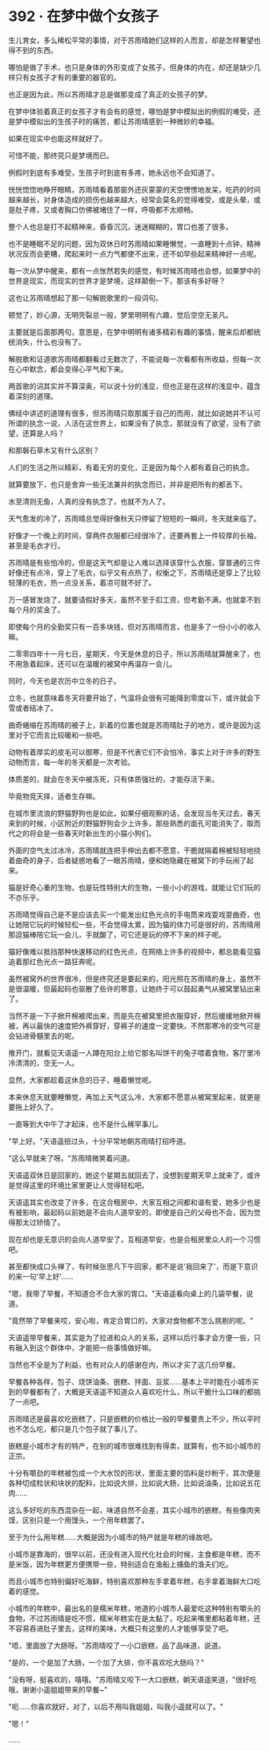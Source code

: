 <link rel="stylesheet" href="../styles/text.css" />
<h1>392 · 在梦中做个女孩子</h1>

生儿育女，多么稀松平常的事情，对于苏雨晴她们这样的人而言，却是怎样奢望也得不到的东西。

哪怕是做了手术，也只是身体的外形变成了女孩子，但身体的内在，却还是缺少几样只有女孩子才有的重要的器官的。

也正是因为此，所以苏雨晴才总是做那变成了真正的女孩子的梦。

在梦中体验着真正的女孩子才有会有的感觉，哪怕是梦中模拟出的例假的难受，还是梦中模拟出的生孩子时的痛苦，都让苏雨晴感到一种微妙的幸福。

如果在现实中也能这样就好了。

可惜不能，那终究只是梦境而已。

例假时到底有多难受，生孩子时到底有多疼，她永远也不会知道了。

恍恍惚惚地睁开眼睛，苏雨晴看着那窗外还灰蒙蒙的天空愣愣地发呆，吃药的时间越来越长，对身体造成的损伤也越来越大，经常会莫名的觉得难受，或是头晕，或是肚子疼，又或者胸口仿佛被堵住了一样，呼吸都不太顺畅。

整个人也总是打不起精神来，昏昏沉沉，迷迷糊糊的，胃口也差了很多。

也不是睡眠不足的问题，因为双休日时苏雨晴如果睡懒觉，一直睡到十点钟，精神状况反而会更糟，爬起来时一点力气都使不出来，还不如早些起来精神好一点呢。

每一次从梦中醒来，都有一点怅然若失的感觉，有时候苏雨晴也会想，如果梦中的世界是现实，而现实的世界才是梦境，这样颠倒一下，那该有多好呀？

这也让苏雨晴想起了那一句解脱歌里的一段词句。

顿觉了，妙心源，无明壳裂总一般，梦里明明有六趣，觉后空空无圣凡。

主要就是后面那两句，意思是，在梦中明明有诸多精彩有趣的事情，醒来后却都统统消失，什么也没有了。

解脱歌和证道歌苏雨晴都翻看过无数次了，不能说每一次看都有所收益，但每一次在心中默念，都会变得心平气和下来。

两首歌的词其实并不算深奥，可以说十分的浅显，但也正是在这样的浅显中，蕴含着深刻的道理。

佛经中讲述的道理有很多，但苏雨晴只取那属于自己的而用，就比如说她并不认可所谓的执念一说，人活在这世界上，如果没有了执念，那就没有了欲望，没有了欲望，还算是人吗？

和那磐石草木又有什么区别？

人们的生活之所以精彩，有着无穷的变化，正是因为每个人都有着自己的执念。

就算要放下，也只是舍弃一些无法兼并的执念而已，并非是把所有的都丢下。

水至清则无鱼，人真的没有执念了，也就不为人了。

天气愈发的冷了，苏雨晴总觉得好像秋天只停留了短短的一瞬间，冬天就来临了。

好像才一个晚上的时间，穿两件衣服都已经很冷了，还要再套上一件较厚的长袖，甚至是毛衣才行。

苏雨晴是有些怕冷的，但是这天气却是让人难以选择该穿什么衣服，穿普通的三件好像还有点冷，穿上了毛衣，似乎又有点热了，权衡之下，苏雨晴还是穿上了比较轻薄的毛衣，热一点没关系，着凉可就不好了。

万一感冒发烧了，就要请假好多天，虽然不至于扣工资，但考勤不满，也就拿不到每个月的奖金了。

即使每个月的全勤奖只有一百多块钱，但对苏雨晴而言，也是多了一份小小的收入嘛。

二零零四年十一月七日，星期天，今天是休息的日子，所以苏雨晴就算醒来了，也不用急着起床，还可以在温暖的被窝中再温存一会儿。

同时，今天也是农历中立冬的日子。

立冬，也就意味着冬天将要开始了，气温将会很有可能降到零度以下，或许就会下雪或者结冰了。

曲奇蜷缩在苏雨晴的被子上，趴着的位置也就是苏雨晴肚子的地方，或许是因为这里对于它而言比较暖和一些吧。

动物有着厚实的皮毛可以御寒，但是不代表它们不会怕冷，事实上对于许多的野生动物而言，每一年的冬天都是一次考验。

体质差的，就会在冬天中被冻死，只有体质强壮的，才能存活下来。

毕竟物竞天择，适者生存嘛。

在城市里流浪的野猫野狗也是如此，如果仔细观察的话，会发现当冬天过去，春天来到的时候，小区附近的野猫野狗会少上许多，那些熟悉的面孔可能消失了，取而代之的将会是一些春天时新出生的小猫小狗们。

外面的空气太过冰冷，苏雨晴就连把手伸出去都不愿意，干脆就隔着棉被轻轻地挠着曲奇的身子，后者疑惑地看了一眼苏雨晴，便和她隐藏在被窝下的手玩闹了起来。

猫是好奇心重的生物，也是玩性特别大的生物，一些小小的游戏，就能让它们玩的不亦乐乎。

苏雨晴觉得自己是不是应该去买一个能发出红色光点的手电筒来戏耍戏耍曲奇，也让她陪它玩的时候轻松一些，不会觉得太累，因为猫的体力可是很好的，苏雨晴用那逗猫棒陪它玩一会儿，手就酸了，可它还是玩的停不下来的样子呢。

猫好像难以抵挡那种快速移动的红色光点，在网络上许多的视频中，都总能看见猫追着那红色光点一路狂奔呢。

虽然被窝外的世界很冷，但是终究还是要起来的，阳光照在苏雨晴的身上，虽然不是很温暖，但最起码也驱散了些许的寒意，让她终于可以鼓起勇气从被窝里钻出来了。

当然不是一下子掀开棉被爬出来，而是先在被窝里把衣服穿好，然后缓缓地掀开棉被，再以最快的速度把外裤穿好，穿裤子的速度一定要快，不然那寒冷的空气可是会钻进骨髓里去的呢。

推开门，就看见天语遥一人蹲在阳台上给它那名叫饼干的兔子喂着食物，客厅里冷冷清清的，空无一人。

显然，大家都趁着这休息的日子，睡着懒觉呢。

本来休息天就要睡懒觉，再加上天气这么冷，大家都不愿意从被窝里起来，就更是要拖上好久了。

一直等到大中午了才起床，也不是什么稀罕事儿。

"早上好。"天语遥扭过头，十分平常地朝苏雨晴打招呼道。

"这么早就来了呀。"苏雨晴微笑着问道。

天语遥双休日是回家的，她这个星期五就回去了，没想到星期天早上就来了，或许是觉得这里的环境比家里更让人觉得轻松吧。

天语遥其实也改变了许多，在这合租房中，大家互相之间都和谐有爱，她多少也是有被影响，最起码以前她是不会向人道早安的，即使是自己的父母也不会，因为觉得那太过矫情了。

现在却也是无意识的会向人道早安了，互相道早安，也是合租房里众人的一个习惯吧。

甚至都快成口头禅了，有时候张思凡下午回家，都不是说'我回来了'，而是下意识的来一句'早上好'……

"嗯，我带了早餐，不知道合不合大家的胃口。"天语遥看向桌上的几袋早餐，说道。

"竟然带了早餐来哎，安心啦，肯定合胃口的，大家对食物都不怎么挑剔的呢。"

天语遥带早餐来，其实是为了拉进和众人的关系，这样以后行事才会方便一些，只有融入到这个群体中，才能把一些事情做好嘛。

当然也不全是为了利益，也有对众人的感谢在内，所以才买了这几份早餐。

早餐各种各样，包子、烧饼油条、嵌糕、拌面、豆浆……基本上平时能在小城市买到的早餐都有了，大概是天语遥不知道众人喜欢吃什么，所以干脆什么口味的都挑了一点吧。

苏雨晴还是最喜欢吃嵌糕了，只是嵌糕的价格比一般的早餐要贵上不少，所以平时也不怎么吃，都只是几个包子就了事儿了。

嵌糕是小城市才有的特产，在别的城市很难找到有得卖，就算有，也不如小城市的正宗。

十分有嚼劲的年糕被包成一个大水饺的形状，里面主要的馅料是炒粉干，其次便是各种切成粒状和块状的配料，比如说大排，比如说大肠，比如说油条，比如说五花肉……

这么多好吃的东西混杂在一起，味道自然不会差，其实小城市的嵌糕，有些像肉夹馍，区别只是一个用馒头，一个用年糕罢了。

至于为什么用年糕……大概是因为小城市的特产就是年糕的缘故吧。

小城市是靠海的，很早以前，还没有进入现代化社会的时候，主食都是年糕，而不是米饭，因为年糕更方便携带一些，特别适合在渔船上捕鱼的渔夫们吃。

而且小城市也特别偏好吃海鲜，特别喜欢那种左手拿着年糕，右手拿着海鲜大口吃着的感觉。

小城市的年糕中，最出名的是糯米年糕，地道的小城市人最爱吃这种特别有嚼头的食物，不过苏雨晴是吃不惯，糯米年糕实在是太黏了，吃起来嘴里都粘着年糕，还不容易吞进肚子里去，这样的美味，大概只有这里的人才能够享受了吧。

"唔，里面放了大肠呀。"苏雨晴咬了一小口嵌糕，品了品味道，说道。

"是的，一个是加了大肠，一个加了大排，你不喜欢吃大肠吗？"

"没有呀，挺喜欢的，嘻嘻。"苏雨晴又咬下一大口嵌糕，朝天语遥笑道，"很好吃哦，谢谢小遥姐姐带来的早餐\~"

"呃……你喜欢就好，对了，以后不用叫我姐姐，叫我小遥就可以了。"

"嗯！"

……
